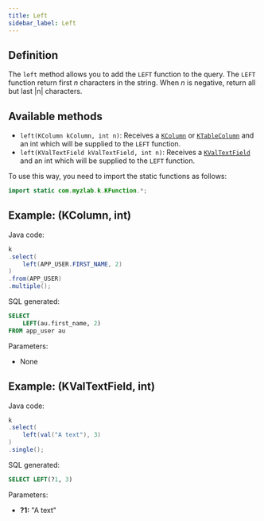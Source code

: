 ```yaml
---
title: Left
sidebar_label: Left
---
```


## Definition

The `left` method allows you to add the `LEFT` function to the query. The `LEFT` function return first *n* characters in the string. When *n* is negative, return all but last |n| characters.

## Available methods

- `left(KColumn kColumn, int n)`: Receives a [`KColumn`](/docs/misc/select-list-values#2-kcolumn) or [`KTableColumn`](/docs/misc/select-list-values#1-ktablecolumn) and an int which will be supplied to the `LEFT` function.
- `left(KValTextField kValTextField, int n)`: Receives a [`KValTextField`](/docs/misc/select-list-values#3-values) and an int which will be supplied to the `LEFT` function.

To use this way, you need to import the static functions as follows:

```java
import static com.myzlab.k.KFunction.*;
```

## Example: (KColumn, int)

Java code:

```java
k
.select(
    left(APP_USER.FIRST_NAME, 2)
)
.from(APP_USER)
.multiple();
```

SQL generated:

```sql
SELECT
    LEFT(au.first_name, 2)
FROM app_user au
```

Parameters:

- None

## Example: (KValTextField, int)

Java code:

```java
k
.select(
    left(val("A text"), 3)
)
.single();
```

SQL generated:

```sql
SELECT LEFT(?1, 3)
```

Parameters:

- **?1:** "A text"